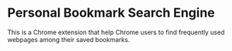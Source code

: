 # Personal Bookmark Search Engine

This is a Chrome extension that help Chrome users to find frequently used webpages among their saved bookmarks.
